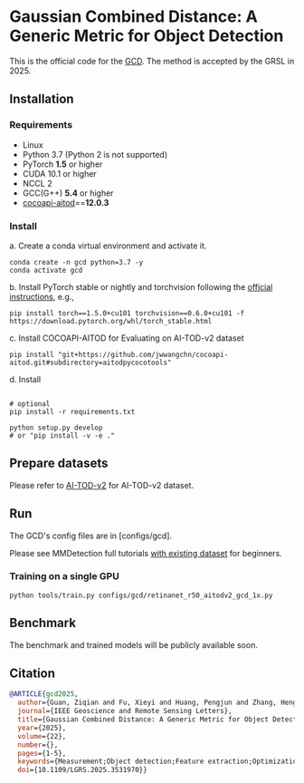 #  Gaussian Combined Distance: A Generic Metric for Object Detection

This is the official code for the [GCD](https://ieeexplore.ieee.org/document/10847878?source=authoralert). The method is accepted by the GRSL in 2025.

## Installation

### Requirements

- Linux
- Python 3.7 (Python 2 is not supported)
- PyTorch **1.5** or higher
- CUDA 10.1 or higher
- NCCL 2
- GCC(G++) **5.4** or higher
- [cocoapi-aitod](https://github.com/jwwangchn/cocoapi-aitod)==**12.0.3**

### Install

a. Create a conda virtual environment and activate it.

```shell
conda create -n gcd python=3.7 -y
conda activate gcd
```

b. Install PyTorch stable or nightly and torchvision following the [official instructions](https://pytorch.org/), e.g.,

```shell
pip install torch==1.5.0+cu101 torchvision==0.6.0+cu101 -f https://download.pytorch.org/whl/torch_stable.html
```

c. Install COCOAPI-AITOD for Evaluating on AI-TOD-v2 dataset
```shell
pip install "git+https://github.com/jwwangchn/cocoapi-aitod.git#subdirectory=aitodpycocotools"
```

d. Install

```shell

# optional
pip install -r requirements.txt

python setup.py develop
# or "pip install -v -e ."
```

## Prepare datasets

Please refer to [AI-TOD-v2](https://chasel-tsui.github.io/AI-TOD-v2/) for AI-TOD-v2 dataset.

## Run

The GCD's config files are in [configs/gcd].

Please see MMDetection full tutorials [with existing dataset](docs/1_exist_data_model.md) for beginners.

### Training on a single GPU

```shell
python tools/train.py configs/gcd/retinanet_r50_aitodv2_gcd_1x.py
```

## Benchmark

The benchmark and trained models will be publicly available soon.

## Citation
```BibTeX
@ARTICLE{gcd2025,
  author={Guan, Ziqian and Fu, Xieyi and Huang, Pengjun and Zhang, Hengyuan and Du, Hubin and Liu, Yongtao and Wang, Yinglin and Ma, Qang},
  journal={IEEE Geoscience and Remote Sensing Letters}, 
  title={Gaussian Combined Distance: A Generic Metric for Object Detection}, 
  year={2025},
  volume={22},
  number={},
  pages={1-5},
  keywords={Measurement;Object detection;Feature extraction;Optimization;Detectors;Geoscience and remote sensing;Accuracy;Training;Sensitivity;Convergence;Generic metric;tiny object detection},
  doi={10.1109/LGRS.2025.3531970}}
```
